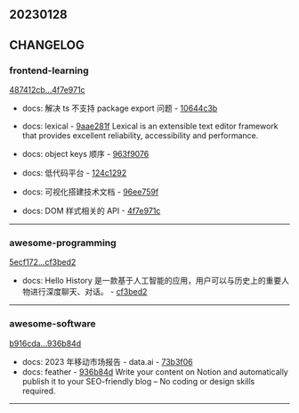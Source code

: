 ## 20230128

## CHANGELOG

### frontend-learning

[487412cb...4f7e971c](https://github.com/zhbhun/frontend-learning/compare/487412cb...4f7e971c)

* docs: 解决 ts 不支持 package export 问题 - [10644c3b](https://github.com/zhbhun/frontend-learning/commit/10644c3b10b54a8d0f842488ff787d9fe6286ffc)
* docs: lexical - [9aae281f](https://github.com/zhbhun/frontend-learning/commit/9aae281ff0a974f27f4b7726866da0c5f5d3aa52)
    Lexical is an extensible text editor framework that provides excellent reliability, accessibility and performance.
    

* docs: object keys 顺序 - [963f9076](https://github.com/zhbhun/frontend-learning/commit/963f90764a31a7e6399c628c267d1f3de156c19c)
* docs: 低代码平台 - [124c1292](https://github.com/zhbhun/frontend-learning/commit/124c12929340036c351ee186c088516e4134d19b)
* docs: 可视化搭建技术文档 - [96ee759f](https://github.com/zhbhun/frontend-learning/commit/96ee759fabf3d99e3149c6be152d217643357324)
* docs: DOM 样式相关的 API - [4f7e971c](https://github.com/zhbhun/frontend-learning/commit/4f7e971c54ad159ec9595501cbcf361ad7875081)

---

### awesome-programming

[5ecf172...cf3bed2](https://github.com/zhbhun/awesome-programming/compare/5ecf172...cf3bed2)

* docs: Hello History 是一款基于人工智能的应用，用户可以与历史上的重要人物进行深度聊天、对话。 - [cf3bed2](https://github.com/zhbhun/awesome-programming/commit/cf3bed2c1eb891cfed031693812c585bc83bace5)

---

### awesome-software

[b916cda...936b84d](https://github.com/zhbhun/awesome-software/compare/b916cda...936b84d)

* docs: 2023 年移动市场报告 - data.ai - [73b3f06](https://github.com/zhbhun/awesome-software/commit/73b3f061a0335f80b4cfb64c447ca52a55b9f8da)
* docs: feather - [936b84d](https://github.com/zhbhun/awesome-software/commit/936b84de31e486431a3ca11ad344c5d17a8ea20e)
    Write your content on Notion and automatically publish it to your SEO-friendly blog – No coding or design skills required.
    


---

